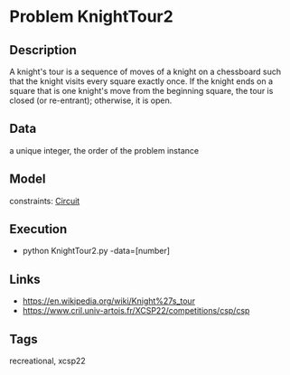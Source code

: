 # Problem KnightTour2
## Description
A knight's tour is a sequence of moves of a knight on a chessboard such that the knight visits every square exactly once.
If the knight ends on a square that is one knight's move from the beginning square,
the tour is closed (or re-entrant); otherwise, it is open.

## Data
  a unique integer, the order of the problem instance

## Model
  constraints: [Circuit](http://pycsp.org/documentation/constraints/Circuit)

## Execution
  - python KnightTour2.py -data=[number]

## Links
  - https://en.wikipedia.org/wiki/Knight%27s_tour
  - https://www.cril.univ-artois.fr/XCSP22/competitions/csp/csp

## Tags
  recreational, xcsp22
